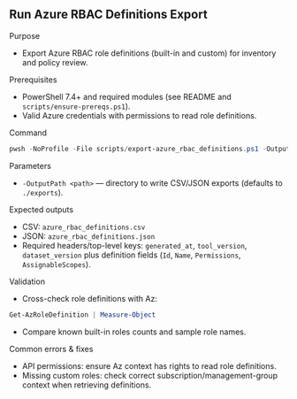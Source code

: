 ## Run Azure RBAC Definitions Export

Purpose
- Export Azure RBAC role definitions (built-in and custom) for inventory and policy review.

Prerequisites
- PowerShell 7.4+ and required modules (see README and `scripts/ensure-prereqs.ps1`).
- Valid Azure credentials with permissions to read role definitions.

Command
```powershell
pwsh -NoProfile -File scripts/export-azure_rbac_definitions.ps1 -OutputPath .\outputs -Verbose
```

Parameters
- `-OutputPath <path>` — directory to write CSV/JSON exports (defaults to `./exports`).

Expected outputs
- CSV: `azure_rbac_definitions.csv`
- JSON: `azure_rbac_definitions.json`
- Required headers/top-level keys: `generated_at`, `tool_version`, `dataset_version` plus definition fields (`Id`, `Name`, `Permissions`, `AssignableScopes`).

Validation
- Cross-check role definitions with Az:
```powershell
Get-AzRoleDefinition | Measure-Object
```
- Compare known built-in roles counts and sample role names.

Common errors & fixes
- API permissions: ensure Az context has rights to read role definitions.
- Missing custom roles: check correct subscription/management-group context when retrieving definitions.

